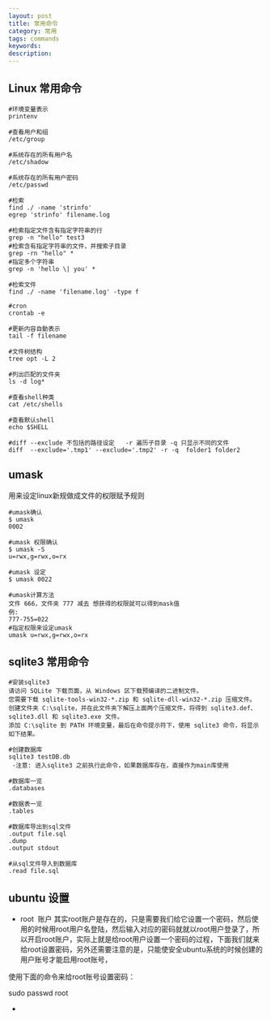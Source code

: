 ```yaml
---
layout: post
title: 常用命令
category: 常用
tags: commands
keywords: 
description: 
---
```


## Linux 常用命令
```
#环境变量表示
printenv

#查看用户和组
/etc/group

#系统存在的所有用户名
/etc/shadow

#系统存在的所有用户密码
/etc/passwd

#检索
find ./ -name 'strinfo'
egrep 'strinfo' filename.log

#检索指定文件含有指定字符串的行
grep -n "hello" test3
#检索含有指定字符串的文件，并搜索子目录
grep -rn "hello" * 
#指定多个字符串
grep -n 'hello \| you' * 

#检索文件
find ./ -name 'filename.log' -type f 

#cron
crontab -e

#更新内容自動表示
tail -f filename

#文件树结构
tree opt -L 2

#列出匹配的文件夹
ls -d log*

#查看shell种类
cat /etc/shells

#查看默认shell
echo $SHELL

#diff --exclude 不包括的路径设定   -r 遍历子目录 -q 只显示不同的文件
diff  --exclude='.tmp1' --exclude='.tmp2' -r -q  folder1 folder2

```
## umask
用来设定linux新规做成文件的权限赋予规则

```
#umask确认
$ umask
0002

#umask 权限确认
$ umask -S
u=rwx,g=rwx,o=rx

#umask 设定
$ umask 0022 

#umask计算方法
文件 666，文件夹 777 减去 想获得的权限就可以得到mask值 
例:
777-755=022
#指定权限来设定umask
umask u=rwx,g=rwx,o=rx
```



## sqlite3 常用命令
```
#安装sqlite3
请访问 SQLite 下载页面，从 Windows 区下载预编译的二进制文件。
您需要下载 sqlite-tools-win32-*.zip 和 sqlite-dll-win32-*.zip 压缩文件。
创建文件夹 C:\sqlite，并在此文件夹下解压上面两个压缩文件，将得到 sqlite3.def、sqlite3.dll 和 sqlite3.exe 文件。
添加 C:\sqlite 到 PATH 环境变量，最后在命令提示符下，使用 sqlite3 命令，将显示如下结果。

#创建数据库
sqlite3 testDB.db
 -注意: 进入sqlite3 之前执行此命令，如果数据库存在，直接作为main库使用

#数据库一览
.databases

#数据表一览
.tables

#数据库导出到sql文件
.output file.sql
.dump
.output stdout

#从sql文件导入到数据库
.read file.sql

```

## ubuntu 设置

- root  账户
其实root账户是存在的，只是需要我们给它设置一个密码，然后使用的时候用root用户名登陆，然后输入对应的密码就就以root用户登录了，所以开启root账户，实际上就是给root用户设置一个密码的过程，下面我们就来给root设置密码，另外还需要注意的是，只能使安全ubuntu系统的时候创建的用户账号才能启用root账号，

使用下面的命令来给root账号设置密码：

sudo passwd root

- 
